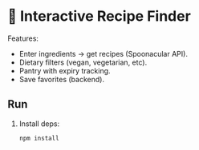 # 🍲 Interactive Recipe Finder

Features:
- Enter ingredients → get recipes (Spoonacular API).
- Dietary filters (vegan, vegetarian, etc).
- Pantry with expiry tracking.
- Save favorites (backend).

## Run
1. Install deps:
   ```bash
   npm install
